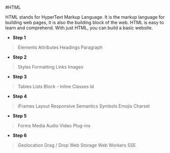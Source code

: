 #HTML 

HTML stands for HyperText Markup Language. It is the markup language for building web pages, it is also the building block of the web. HTML is easy to learn and comprehend. With just HTML, you can build a basic website.

- **Step 1**
> Elements
> Attributes
> Headings
> Paragraph

- **Step 2**
> Styles
> Formatting
> Links
> Images

- **Step 3**
> Tables
> Lists
> Block - Inline
> Classes
> Id

- **Step 4**
> iFrames
> Layout
> Responsive
> Semantics
> Symbols
> Emojis
> Charset

- **Step 5**
> Forms
> Media
> Audio
> Video
> Plug-ins

- **Step 6**
> Geolocation
> Drag / Drop
> Web Storage
> Web Workers
> SSE